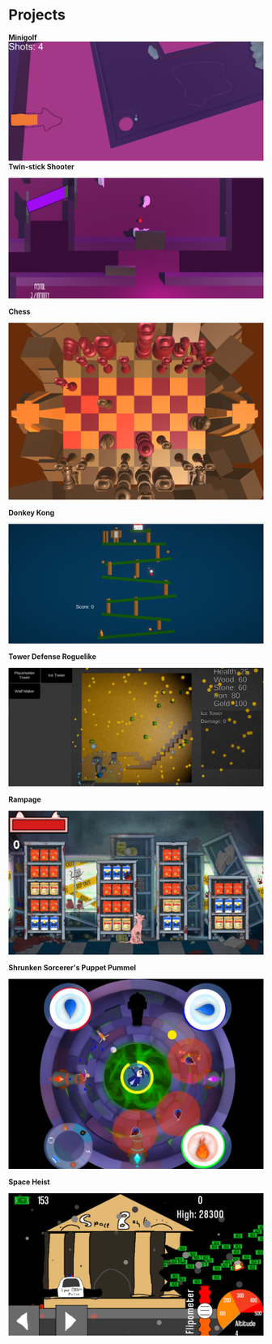 
# Projects
**Minigolf**
![Minigolf](/assets/img/Minigolf.png)
**Twin-stick Shooter**

![Twin-stick Shooter](/assets/img/Twinstick-Shooter.png)

**Chess**

![Chess](/assets/img/Chess.png)

**Donkey Kong**

![Donkey Kong](/assets/img/DK.png)

**Tower Defense Roguelike**

![TD-Roguelike](/assets/img/TD-Roguelike.png)

**Rampage**

![Rampage](/assets/img/Rampage.png)

**Shrunken Sorcerer's Puppet Pummel**

![SSPP](/assets/img/SSPP.png)

**Space Heist**

![Space-Heist](/assets/img/Space-Heist.png)
